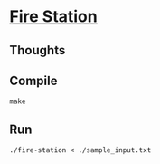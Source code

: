 # [Fire Station](https://onlinejudge.org/index.php?option=com_onlinejudge&Itemid=8&page=show_problem&problem=1219)

## Thoughts


## Compile
`make`

## Run
`./fire-station < ./sample_input.txt`
